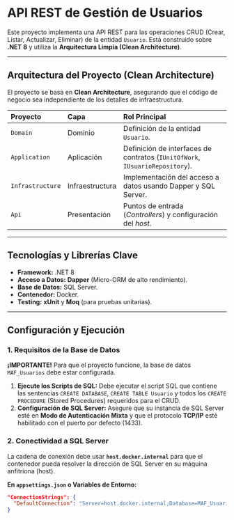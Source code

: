 # API REST de Gestión de Usuarios

Este proyecto implementa una API REST para las operaciones CRUD (Crear, Listar, Actualizar, Eliminar) de la entidad `Usuario`. Está construido sobre **.NET 8** y utiliza la **Arquitectura Limpia (Clean Architecture)**.

---

## Arquitectura del Proyecto (Clean Architecture)

El proyecto se basa en **Clean Architecture**, asegurando que el código de negocio sea independiente de los detalles de infraestructura.

| Proyecto | Capa | Rol Principal |
| :--- | :--- | :--- |
| `Domain` | Dominio | Definición de la entidad `Usuario`. |
| `Application` | Aplicación | Definición de interfaces de contratos (`IUnitOfWork`, `IUsuarioRepository`). |
| `Infrastructure` | Infraestructura | Implementación del acceso a datos usando Dapper y SQL Server. |
| `Api` | Presentación | Puntos de entrada (*Controllers*) y configuración del *host*. |

---

## Tecnologías y Librerías Clave

* **Framework:** .NET 8
* **Acceso a Datos:** **Dapper** (Micro-ORM de alto rendimiento).
* **Base de Datos:** SQL Server.
* **Contenedor:** Docker.
* **Testing:** **xUnit** y **Moq** (para pruebas unitarias).

---

## Configuración y Ejecución

### 1. Requisitos de la Base de Datos

**¡IMPORTANTE!** Para que el proyecto funcione, la base de datos `MAF_Usuarios` debe estar configurada.

1.  **Ejecute los Scripts de SQL:** Debe ejecutar el script SQL que contiene las sentencias `CREATE DATABASE`, `CREATE TABLE Usuario` y todos los `CREATE PROCEDURE` (Stored Procedures) requeridos para el CRUD.
2.  **Configuración de SQL Server:** Asegure que su instancia de SQL Server esté en **Modo de Autenticación Mixta** y que el protocolo **TCP/IP** esté habilitado con el puerto por defecto (1433).

### 2. Conectividad a SQL Server

La cadena de conexión debe usar **`host.docker.internal`** para que el contenedor pueda resolver la dirección de SQL Server en su máquina anfitriona (host).

**En `appsettings.json` o Variables de Entorno:**

```json
"ConnectionStrings": {
  "DefaultConnection": "Server=host.docker.internal;Database=MAF_Usuarios;User Id=sa;Password=TuContrasenaSegura;TrustServerCertificate=True"
}